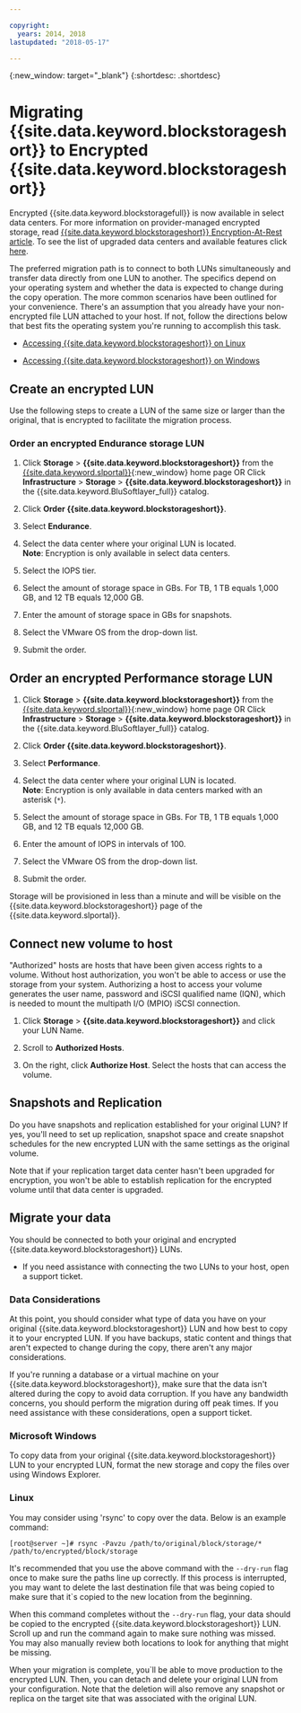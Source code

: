 ```yaml
---

copyright:
  years: 2014, 2018
lastupdated: "2018-05-17"

---
```

{:new_window: target="_blank"}
{:shortdesc: .shortdesc}

# Migrating {{site.data.keyword.blockstorageshort}} to Encrypted {{site.data.keyword.blockstorageshort}}

Encrypted {{site.data.keyword.blockstoragefull}} is now available in select data centers. For more information on provider-managed encrypted storage, read [{{site.data.keyword.blockstorageshort}} Encryption-At-Rest article](block-file-storage-encryption-rest.html). To see the list of upgraded data centers and available features click [here](new-ibm-block-and-file-storage-location-and-features.html).

The preferred migration path is to connect to both LUNs simultaneously and transfer data directly from one LUN to another. The specifics depend on your operating system and whether the data is expected to change during the copy operation. The more common scenarios have been outlined for your convenience. There's an assumption that you already have your non-encrypted file LUN attached to your host. If not, follow the directions below that best fits the operating system you're running to accomplish this task.

- [Accessing {{site.data.keyword.blockstorageshort}} on Linux](accessing_block_storage_linux.html)

- [Accessing {{site.data.keyword.blockstorageshort}} on Windows](accessing-block-storage-windows.html)

 
## Create an encrypted LUN

Use the following steps to create a LUN of the same size or larger than the original, that is encrypted to facilitate the migration process. 

### Order an encrypted Endurance storage LUN

1. Click **Storage** > **{{site.data.keyword.blockstorageshort}}** from the [{{site.data.keyword.slportal}}](https://control.softlayer.com/){:new_window} home page OR Click **Infrastructure** > **Storage** > **{{site.data.keyword.blockstorageshort}}** in the {{site.data.keyword.BluSoftlayer_full}} catalog.

2. Click **Order {{site.data.keyword.blockstorageshort}}**.

3. Select **Endurance**.

4. Select the data center where your original LUN is located. <br/> **Note**: Encryption is only available in select data centers.

5. Select the IOPS tier.

6. Select the amount of storage space in GBs. For TB, 1 TB equals 1,000 GB, and 12 TB equals 12,000 GB.

7. Enter the amount of storage space in GBs for snapshots.

8. Select the VMware OS from the drop-down list.

9. Submit the order.

## Order an encrypted Performance storage LUN

1. Click **Storage** > **{{site.data.keyword.blockstorageshort}}** from the [{{site.data.keyword.slportal}}](https://control.softlayer.com/){:new_window} home page OR Click **Infrastructure** > **Storage** > **{{site.data.keyword.blockstorageshort}}** in the {{site.data.keyword.BluSoftlayer_full}} catalog.

2. Click **Order {{site.data.keyword.blockstorageshort}}**.

3. Select **Performance**.

4. Select the data center where your original LUN is located. <br/> **Note**: Encryption is only available in data centers marked with an asterisk (`*`).

5. Select the amount of storage space in GBs. For TB, 1 TB equals 1,000 GB, and 12 TB equals 12,000 GB.

6. Enter the amount of IOPS in intervals of 100.

7. Select the VMware OS from the drop-down list.

8. Submit the order.

Storage will be provisioned in less than a minute and will be visible on the {{site.data.keyword.blockstorageshort}} page of the {{site.data.keyword.slportal}}.

 
## Connect new volume to host

"Authorized" hosts are hosts that have been given access rights to a volume. Without host authorization, you won't be able to access or use the storage from your system. Authorizing a host to access your volume generates the user name, password and iSCSI qualified name (IQN), which is needed to mount the multipath I/O (MPIO) iSCSI connection.

1. Click **Storage** > **{{site.data.keyword.blockstorageshort}}** and click your LUN Name.

2. Scroll to **Authorized Hosts**.

3. On the right, click **Authorize Host**. Select the hosts that can access the volume.

 
## Snapshots and Replication

Do you have snapshots and replication established for your original LUN? If yes, you'll need to set up replication, snapshot space and create snapshot schedules for the new encrypted LUN with the same settings as the original volume. 

Note that if your replication target data center hasn't been upgraded for encryption, you won't be able to establish replication for the encrypted volume until that data center is upgraded.

 
## Migrate your data

You should be connected to both your original and encrypted {{site.data.keyword.blockstorageshort}} LUNs. 
- If you need assistance with connecting the two LUNs to your host, open a support ticket.

### Data Considerations

At this point, you should consider what type of data you have on your original {{site.data.keyword.blockstorageshort}} LUN and how best to copy it to your encrypted LUN. If you have backups, static content and things that aren't expected to change during the copy, there aren't any major considerations.

If you're running a database or a virtual machine on your {{site.data.keyword.blockstorageshort}}, make sure that the data isn't altered during the copy to avoid data corruption. If you have any bandwidth concerns, you should perform the migration during off peak times. If you need assistance with these considerations, open a support ticket.
 
### Microsoft Windows

To copy data from your original {{site.data.keyword.blockstorageshort}} LUN to your encrypted LUN, format the new storage and copy the files over using Windows Explorer.

 
### Linux

You may consider using 'rsync' to copy over the data. Below is an example command:

```
[root@server ~]# rsync -Pavzu /path/to/original/block/storage/* /path/to/encrypted/block/storage
```

It's recommended that you use the above command with the `--dry-run` flag once to make sure the paths line up correctly. If this process is interrupted, you may want to delete the last destination file that was being copied to make sure that it`s copied to the new location from the beginning.

When this command completes without the `--dry-run` flag, your data should be copied to the encrypted {{site.data.keyword.blockstorageshort}} LUN. Scroll up and run the command again to make sure nothing was missed. You may also manually review both locations to look for anything that might be missing.

When your migration is complete, you`ll be able to move production to the encrypted LUN. Then, you can detach and delete your original LUN from your configuration. Note that the deletion will also remove any snapshot or replica on the target site that was associated with the original LUN.
